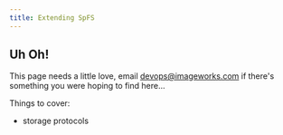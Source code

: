 ```yaml
---
title: Extending SpFS
---
```


## Uh Oh!

This page needs a little love, email [devops@imageworks.com](mailto:devops@imageworks.com) if there's something you were hoping to find here...

Things to cover:

- storage protocols
